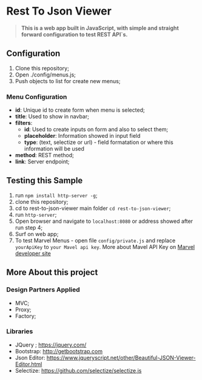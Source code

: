 # Rest To Json Viewer
> **This is a web app built in JavaScript, with simple and straight forward configuration to test REST API`s.**

## Configuration
1. Clone this repository;
2. Open ./config/menus.js;
3. Push objects to list for create new menus;

### Menu Configuration
+ **id**: Unique id to create form when menu is selected;
+ **title**: Used to show in navbar;
+ **filters**:
	+ **id**: Used to create inputs on form and also to select them;
	+ **placeholder**: Information showed in input field
	+ **type**: (text, selectize or url) - field formatation or where this information will be used
+ **method**: REST method;
+ **link**: Server endpoint;

## Testing this Sample
1. run `npm install http-server -g`;
2. clone this repository;
3. cd to rest-to-json-viewer main folder `cd rest-to-json-viewer`;
4. run `http-server`;
5. Open browser and navigate to `localhost:8080` or address showed after run step 4;
6. Surf on web app;
7. To test Marvel Menus - open file `config/private.js` and replace `yourApiKey` to `your Mavel api key`. More about Mavel API Key on [Marvel developer site](https://developer.marvel.com/)

## More About this project 
### Design Partners Applied
+ MVC;
+ Proxy;
+ Factory;

### Libraries
+ JQuery ; https://jquery.com/
+ Bootstrap: http://getbootstrap.com
+ Json Editor: https://www.jqueryscript.net/other/Beautiful-JSON-Viewer-Editor.html
+ Selectize: https://github.com/selectize/selectize.js
